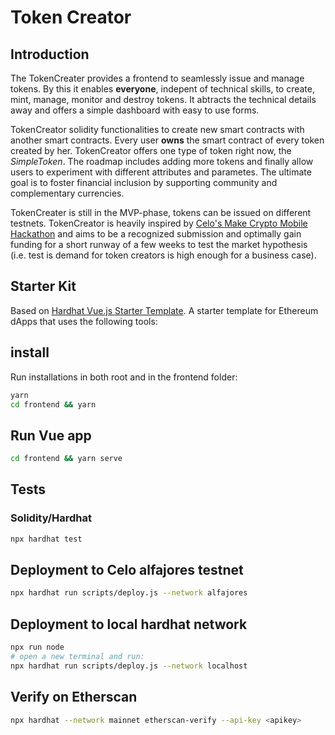 # Token Creator

## Introduction

The TokenCreater provides a frontend to seamlessly issue and manage tokens. 
By this it enables **everyone**, indepent of technical skills, to create, mint,
manage, monitor and destroy tokens. It abtracts the technical details away
and offers a simple dashboard with easy to use forms.

TokenCreator solidity functionalities to create new smart contracts with another
smart contracts. Every user **owns** the smart contract of every token created by 
her. TokenCreator offers one type of token right now, the *SimpleToken*. The 
roadmap includes adding more tokens and finally allow users to experiment with
different attributes and parametes. The ultimate goal is to foster financial
inclusion by supporting community and complementary currencies.

TokenCreater is still in the MVP-phase, tokens can be issued on different 
testnets. TokenCreator is heavily inspired by [Celo's Make Crypto Mobile 
Hackathon](https://mobiledefi.devpost.com/) and aims to be a recognized 
submission and optimally gain funding for a short runway of a few weeks to test 
the market hypothesis (i.e. test is demand for token creators is high enough
for a business case).

## Starter Kit

Based on [Hardhat Vue.js Starter Template](https://github.com/remote-gildor/hardhat-web3-vue-starter).
A starter template for Ethereum dApps that uses the following tools:
## install

Run installations in both root and in the frontend folder:

```bash
yarn
cd frontend && yarn
```

## Run Vue app

```bash
cd frontend && yarn serve
```

## Tests

### Solidity/Hardhat

```bash
npx hardhat test
```

## Deployment to Celo alfajores testnet

```bash
npx hardhat run scripts/deploy.js --network alfajores
```

## Deployment to local hardhat network

```bash
npx run node
# open a new terminal and run:
npx hardhat run scripts/deploy.js --network localhost
```

## Verify on Etherscan

```bash
npx hardhat --network mainnet etherscan-verify --api-key <apikey>
```
